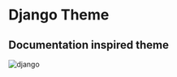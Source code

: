 # Django Theme
## Documentation inspired theme
![django](https://raw.githubusercontent.com/victorze/vscode-theme-django/master/images/django_.png)
